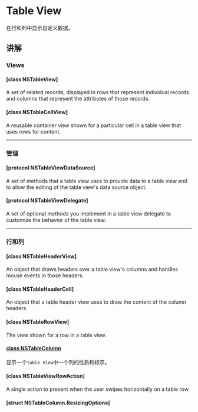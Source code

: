 # Table View

在行和列中显示自定义数据。



## 讲解

### Views

#### [class NSTableView]

A set of related records, displayed in rows that represent individual records and columns that represent the attributes of those records. 

#### [class NSTableCellView]

A reusable container view shown for a particular cell in a table view that uses rows for content.



---

### 管理

#### [protocol NSTableViewDataSource]

A set of methods that a table view uses to provide data to a table view and to allow the editing of the table view's data source object.

#### [protocol NSTableViewDelegate]

A set of optional methods you implement in a table view delegate to customize the behavior of the table view. 



---

### 行和列

#### [class NSTableHeaderView]

An object that draws headers over a table view's columns and handles mouse events in those headers.

#### [class NSTableHeaderCell]

An object that a table header view uses to draw the content of the column headers. 

#### [class NSTableRowView]

The view shown for a row in a table view.

#### [class NSTableColumn](./NSTableColumn.md)

显示一个`Table View`中一个列的性质和标示。

#### [class NSTableViewRowAction]

A single action to present when the user swipes horizontally on a table row. 

#### [struct NSTableColumn.ResizingOptions]